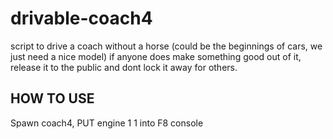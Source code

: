 # drivable-coach4
script to drive a coach without a horse (could be the beginnings of cars, we just need a nice model) if anyone does make something good out of it, release it to the public and dont lock it away for others.

## HOW TO USE

Spawn coach4, PUT engine 1 1 into F8 console

